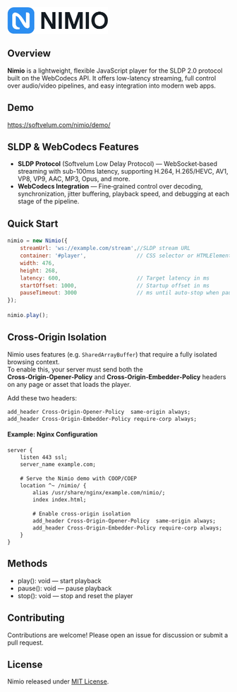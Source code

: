 <img src="public/nimio-logo.png" alt="Nimio Logo" height="60"/>

## Overview

**Nimio** is a lightweight, flexible JavaScript player for the SLDP 2.0 protocol built on the WebCodecs API. It offers low-latency streaming, full control over audio/video pipelines, and easy integration into modern web apps.

## Demo
https://softvelum.com/nimio/demo/

## SLDP & WebCodecs Features
- **SLDP Protocol** (Softvelum Low Delay Protocol) — WebSocket‑based streaming with sub-100ms latency, supporting H.264, H.265/HEVC, AV1, VP8, VP9, AAC, MP3, Opus, and more.
- **WebCodecs Integration** — Fine‑grained control over decoding, synchronization, jitter buffering, playback speed, and debugging at each stage of the pipeline.

## Quick Start
```javascript
nimio = new Nimio({
    streamUrl: 'ws://example.com/stream',//SLDP stream URL
    container: '#player',                // CSS selector or HTMLElement
    width: 476,
    height: 268,
    latency: 600,                        // Target latency in ms
    startOffset: 1000,                   // Startup offset in ms
    pauseTimeout: 3000                   // ms until auto-stop when paused
});

nimio.play();
```

## Cross‑Origin Isolation

Nimio uses features (e.g. `SharedArrayBuffer`) that require a fully isolated browsing context.  
To enable this, your server must send both the **Cross‑Origin‑Opener‑Policy** and **Cross‑Origin‑Embedder‑Policy** headers on any page or asset that loads the player.

Add these two headers:

```nginx
add_header Cross-Origin-Opener-Policy  same-origin always;
add_header Cross-Origin-Embedder-Policy require-corp always;
```

#### Example: Nginx Configuration
```nginx
server {
    listen 443 ssl;
    server_name example.com;

    # Serve the Nimio demo with COOP/COEP
    location ^~ /nimio/ {
        alias /usr/share/nginx/example.com/nimio/;
        index index.html;

        # Enable cross‑origin isolation
        add_header Cross-Origin-Opener-Policy  same-origin always;
        add_header Cross-Origin-Embedder-Policy require-corp always;
    }
}
```

## Methods
- play(): void — start playback
- pause(): void — pause playback
- stop(): void — stop and reset the player

## Contributing
Contributions are welcome! Please open an issue for discussion or submit a pull request.

## License
Nimio released under [MIT License](https://github.com/Softvelum/nimio/blob/main/LICENSE).
